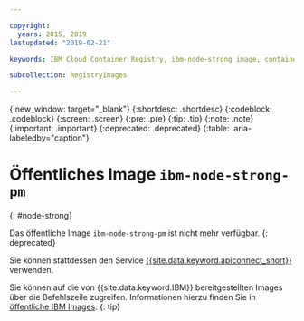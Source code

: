 ```yaml
---

copyright:
  years: 2015, 2019
lastupdated: "2019-02-21"

keywords: IBM Cloud Container Registry, ibm-node-strong image, container image, public image

subcollection: RegistryImages

---
```


{:new_window: target="_blank"}
{:shortdesc: .shortdesc}
{:codeblock: .codeblock}
{:screen: .screen}
{:pre: .pre}
{:tip: .tip}
{:note: .note}
{:important: .important}
{:deprecated: .deprecated}
{:table: .aria-labeledby="caption"}

# Öffentliches Image `ibm-node-strong-pm`
{: #node-strong}

Das öffentliche Image `ibm-node-strong-pm` ist nicht mehr verfügbar.
{: deprecated}

Sie können stattdessen den Service [{{site.data.keyword.apiconnect_short}}](/docs/services/apiconnect?topic=apiconnect-index#index) verwenden.

Sie können auf die von {{site.data.keyword.IBM}} bereitgestellten Images über die Befehlszeile zugreifen. Informationen hierzu finden Sie in [öffentliche IBM Images](/docs/services/Registry?topic=registry-public_images#public_images).
{: tip}
